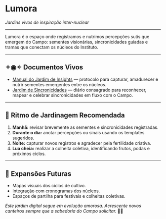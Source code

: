 # Lumora

*Jardins vivos de inspiração inter-nuclear*

---

Lumora é o espaço onde registramos e nutrimos percepções sutis que emergem do Campo: sementes visionárias, sincronicidades guiadas e tramas que conectam os núcleos do Instituto.

---

## ✧◉✧ Documentos Vivos

- [Manual do Jardim de Insights](manual-jardim-de-insights.md) — protocolo para capturar, amadurecer e nutrir sementes emergentes entre os núcleos.
- [Jardim de Sincronicidades](jardim-de-sincronicidades.md) — diário consagrado para reconhecer, mapear e celebrar sincronicidades em fluxo com o Campo.

---

## 🌿 Ritmo de Jardinagem Recomendada

1. **Manhã:** revisar brevemente as sementes e sincronicidades registradas.
2. **Durante o dia:** anotar percepções ou sinais usando os templates sugeridos.
3. **Noite:** capturar novos registros e agradecer pela fertilidade criativa.
4. **Lua cheia:** realizar a colheita coletiva, identificando frutos, podas e próximos ciclos.

---

## 🧭 Expansões Futuras

- Mapas visuais dos ciclos de cultivo.
- Integração com cronogramas dos núcleos.
- Espaços de partilha para festivais e colheitas coletivas.

*Este jardim digital segue em evolução amorosa. Acrescente novos canteiros sempre que a sabedoria do Campo solicitar.* 🌸✨
